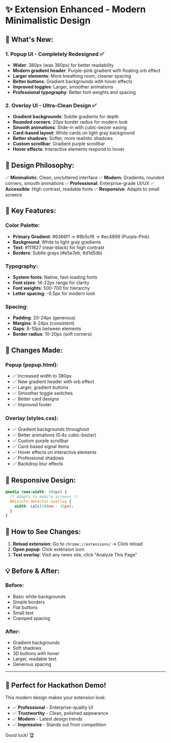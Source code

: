 # ✨ Extension Enhanced - Modern Minimalistic Design

## 🎨 What's New:

### 1. **Popup UI** - Completely Redesigned ✅
- **Wider**: 380px (was 360px) for better readability
- **Modern gradient header**: Purple-pink gradient with floating orb effect
- **Larger elements**: More breathing room, cleaner spacing
- **Better buttons**: Gradient backgrounds with hover effects
- **Improved toggles**: Larger, smoother animations
- **Professional typography**: Better font weights and spacing

### 2. **Overlay UI** - Ultra-Clean Design ✅
- **Gradient backgrounds**: Subtle gradients for depth
- **Rounded corners**: 20px border radius for modern look
- **Smooth animations**: Slide-in with cubic-bezier easing
- **Card-based layout**: White cards on light gray background
- **Better shadows**: Softer, more realistic shadows
- **Custom scrollbar**: Gradient purple scrollbar
- **Hover effects**: Interactive elements respond to hover

## 📐 Design Philosophy:

✅ **Minimalistic**: Clean, uncluttered interface
✅ **Modern**: Gradients, rounded corners, smooth animations
✅ **Professional**: Enterprise-grade UI/UX
✅ **Accessible**: High contrast, readable fonts
✅ **Responsive**: Adapts to small screens

## 🎯 Key Features:

### Color Palette:
- **Primary Gradient**: #6366f1 → #8b5cf6 → #ec4899 (Purple-Pink)
- **Background**: White to light gray gradients
- **Text**: #111827 (near-black) for high contrast
- **Borders**: Subtle grays (#e5e7eb, #d1d5db)

### Typography:
- **System fonts**: Native, fast-loading fonts
- **Font sizes**: 14-22px range for clarity
- **Font weights**: 500-700 for hierarchy
- **Letter spacing**: -0.5px for modern look

### Spacing:
- **Padding**: 20-24px (generous)
- **Margins**: 8-24px (consistent)
- **Gaps**: 8-10px between elements
- **Border radius**: 10-20px (soft corners)

## 🔄 Changes Made:

### Popup (popup.html):
- ✅ Increased width to 380px
- ✅ New gradient header with orb effect
- ✅ Larger, gradient buttons
- ✅ Smoother toggle switches
- ✅ Better card designs
- ✅ Improved footer

### Overlay (styles.css):
- ✅ Gradient backgrounds throughout
- ✅ Better animations (0.4s cubic-bezier)
- ✅ Custom purple scrollbar
- ✅ Card-based signal items
- ✅ Hover effects on interactive elements
- ✅ Professional shadows
- ✅ Backdrop blur effects

## 📱 Responsive Design:

```css
@media (max-width: 480px) {
  /* Adapts to mobile screens */
  #misinfo-detector-overlay {
    width: calc(100vw - 32px);
  }
}
```

## 🚀 How to See Changes:

1. **Reload extension**: Go to `chrome://extensions/` → Click reload
2. **Open popup**: Click extension icon
3. **Test overlay**: Visit any news site, click "Analyze This Page"

## 💡 Before & After:

### Before:
- Basic white backgrounds
- Simple borders
- Flat buttons
- Small text
- Cramped spacing

### After:
- Gradient backgrounds
- Soft shadows
- 3D buttons with hover
- Larger, readable text
- Generous spacing

---

## 🎪 Perfect for Hackathon Demo!

This modern design makes your extension look:
- ✅ **Professional** - Enterprise-quality UI
- ✅ **Trustworthy** - Clean, polished appearance
- ✅ **Modern** - Latest design trends
- ✅ **Impressive** - Stands out from competition

Good luck! 🏆
